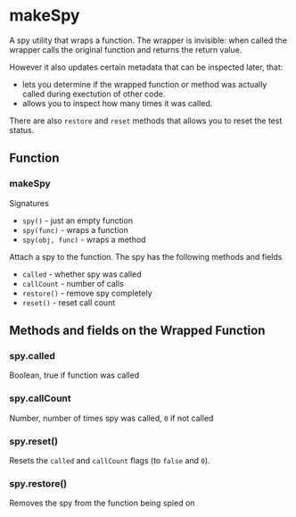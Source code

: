 # makeSpy

A spy utility that wraps a function. The wrapper is invisible: when called the wrapper calls the original function and returns the return value.

However it also updates certain metadata that can be inspected later, that:
* lets you determine if the wrapped function or method was actually called during exectution of other code.
* allows you to inspect how many times it was called.

There are also `restore` and `reset` methods that allows you to reset the test status.


## Function

### makeSpy

Signatures
* `spy()` - just an empty function
* `spy(func)` - wraps a function
* `spy(obj, func)` - wraps a method

Attach a spy to the function. The spy has the following methods and fields
 * `called` - whether spy was called
 * `callCount` - number of calls
 * `restore()` - remove spy completely
 * `reset()` - reset call count


## Methods and fields on the Wrapped Function

### spy.called

Boolean, true if function was called


### spy.callCount

Number, number of times spy was called, `0` if not called


### spy.reset()

Resets the `called` and `callCount` flags (to `false` and `0`).


### spy.restore()

Removes the spy from the function being spied on

